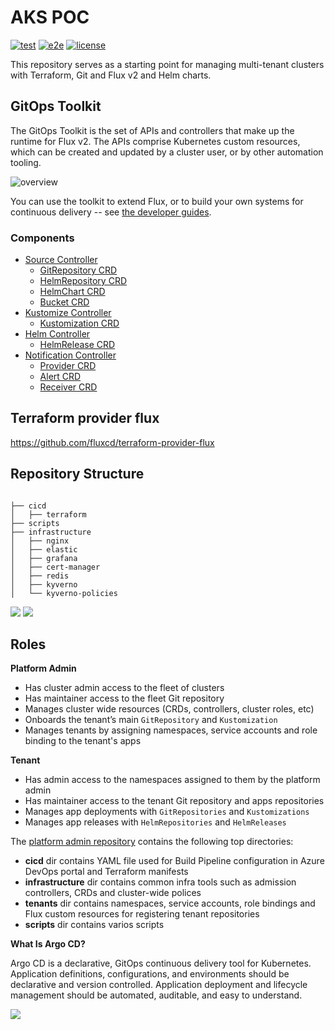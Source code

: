 # AKS POC

[![test](https://github.com/fluxcd/flux2-multi-tenancy/workflows/test/badge.svg)](https://github.com/fluxcd/flux2-multi-tenancy/actions)
[![e2e](https://github.com/fluxcd/flux2-multi-tenancy/workflows/e2e/badge.svg)](https://github.com/fluxcd/flux2-multi-tenancy/actions)
[![license](https://img.shields.io/github/license/fluxcd/flux2-multi-tenancy.svg)](https://github.com/fluxcd/flux2-multi-tenancy/blob/main/LICENSE)

This repository serves as a starting point for managing multi-tenant clusters with Terraform, Git and Flux v2 and Helm charts.

## GitOps Toolkit

The GitOps Toolkit is the set of APIs and controllers that make up the
runtime for Flux v2. The APIs comprise Kubernetes custom resources,
which can be created and updated by a cluster user, or by other
automation tooling.

![overview](https://github.com/fluxcd/flux2/blob/main/docs/diagrams/gitops-toolkit.png)

You can use the toolkit to extend Flux, or to build your own systems
for continuous delivery -- see [the developer
guides](https://toolkit.fluxcd.io/dev-guides/source-watcher/).

### Components

- [Source Controller](https://toolkit.fluxcd.io/components/source/controller/)
    - [GitRepository CRD](https://toolkit.fluxcd.io/components/source/gitrepositories/)
    - [HelmRepository CRD](https://toolkit.fluxcd.io/components/source/helmrepositories/)
    - [HelmChart CRD](https://toolkit.fluxcd.io/components/source/helmcharts/)
    - [Bucket CRD](https://toolkit.fluxcd.io/components/source/buckets/)
- [Kustomize Controller](https://toolkit.fluxcd.io/components/kustomize/controller/)
    - [Kustomization CRD](https://toolkit.fluxcd.io/components/kustomize/kustomization/)
- [Helm Controller](https://toolkit.fluxcd.io/components/helm/controller/)
    - [HelmRelease CRD](https://toolkit.fluxcd.io/components/helm/helmreleases/)
- [Notification Controller](https://toolkit.fluxcd.io/components/notification/controller/)
    - [Provider CRD](https://toolkit.fluxcd.io/components/notification/provider/)
    - [Alert CRD](https://toolkit.fluxcd.io/components/notification/alert/)
    - [Receiver CRD](https://toolkit.fluxcd.io/components/notification/receiver/)


## Terraform provider flux
https://github.com/fluxcd/terraform-provider-flux

## Repository Structure
```

├── cicd
│   ├── terraform
├── scripts
├── infrastructure
│   ├── nginx
│   ├── elastic
│   ├── grafana
│   ├── cert-manager
│   ├── redis
│   ├── kyverno
│   └── kyverno-policies
```

![](img/pipeline.jpg)
![](https://argoproj.github.io/argo-cd/assets/argocd_architecture.png)

## Roles

**Platform Admin**

- Has cluster admin access to the fleet of clusters
- Has maintainer access to the fleet Git repository
- Manages cluster wide resources (CRDs, controllers, cluster roles, etc)
- Onboards the tenant’s main `GitRepository` and `Kustomization` 
- Manages tenants by assigning namespaces, service accounts and role binding to the tenant's apps

**Tenant** 

- Has admin access to the namespaces assigned to them by the platform admin
- Has maintainer access to the tenant Git repository and apps repositories 
- Manages app deployments with `GitRepositories` and `Kustomizations`
- Manages app releases with `HelmRepositories` and `HelmReleases`

The [platform admin repository](https://github.com/fluxcd/flux2-multi-tenancy/tree/main) contains the following top directories:

- **cicd** dir contains YAML file used for Build Pipeline configuration in Azure DevOps portal and Terraform manifests
- **infrastructure** dir contains common infra tools such as admission controllers, CRDs and cluster-wide polices
- **tenants** dir contains namespaces, service accounts, role bindings and Flux custom resources for registering tenant repositories
- **scripts** dir contains varios scripts

**What Is Argo CD?**

Argo CD is a declarative, GitOps continuous delivery tool for Kubernetes.
Application definitions, configurations, and environments should be declarative and version controlled. Application deployment and lifecycle management should be automated, auditable, and easy to understand.

![](https://argoproj.github.io/argo-cd/assets/argocd-ui.gif)
